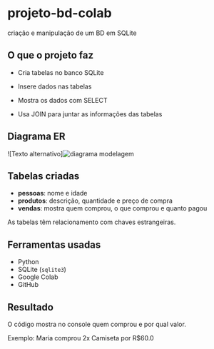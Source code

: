 # projeto-bd-colab
criação e manipulação de um BD em SQLite

## O que o projeto faz

- Cria tabelas no banco SQLite
- Insere dados nas tabelas
- Mostra os dados com SELECT

- Usa JOIN para juntar as informações das tabelas

##  Diagrama ER
![Texto alternativo]![diagrama modelagem](https://github.com/user-attachments/assets/e5b48b45-253b-4366-8ec6-1e3bcc745aa9)

## Tabelas criadas

- **pessoas**: nome e idade  
- **produtos**: descrição, quantidade e preço de compra  
- **vendas**: mostra quem comprou, o que comprou e quanto pagou

As tabelas têm relacionamento com chaves estrangeiras.

## Ferramentas usadas

- Python
- SQLite (`sqlite3`)
- Google Colab
- GitHub

## Resultado

O código mostra no console quem comprou e por qual valor.

Exemplo:
Maria comprou 2x Camiseta por R$60.0
